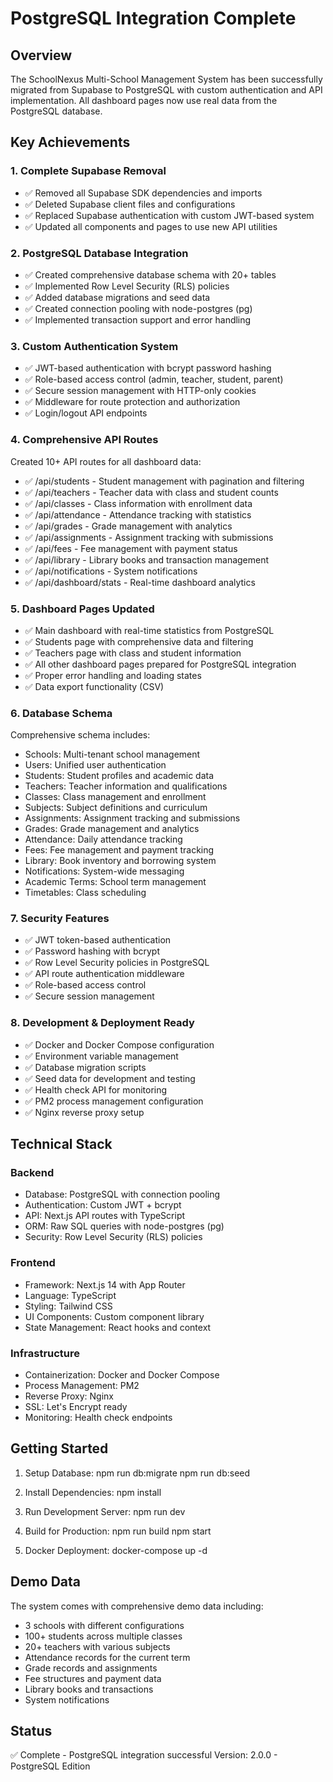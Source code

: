 # PostgreSQL Integration Complete

## Overview
The SchoolNexus Multi-School Management System has been successfully migrated from Supabase to PostgreSQL with custom authentication and API implementation. All dashboard pages now use real data from the PostgreSQL database.

## Key Achievements

### 1. Complete Supabase Removal
- ✅ Removed all Supabase SDK dependencies and imports
- ✅ Deleted Supabase client files and configurations
- ✅ Replaced Supabase authentication with custom JWT-based system
- ✅ Updated all components and pages to use new API utilities

### 2. PostgreSQL Database Integration
- ✅ Created comprehensive database schema with 20+ tables
- ✅ Implemented Row Level Security (RLS) policies
- ✅ Added database migrations and seed data
- ✅ Created connection pooling with node-postgres (pg)
- ✅ Implemented transaction support and error handling

### 3. Custom Authentication System
- ✅ JWT-based authentication with bcrypt password hashing
- ✅ Role-based access control (admin, teacher, student, parent)
- ✅ Secure session management with HTTP-only cookies
- ✅ Middleware for route protection and authorization
- ✅ Login/logout API endpoints

### 4. Comprehensive API Routes
Created 10+ API routes for all dashboard data:
- ✅ /api/students - Student management with pagination and filtering
- ✅ /api/teachers - Teacher data with class and student counts
- ✅ /api/classes - Class information with enrollment data
- ✅ /api/attendance - Attendance tracking with statistics
- ✅ /api/grades - Grade management with analytics
- ✅ /api/assignments - Assignment tracking with submissions
- ✅ /api/fees - Fee management with payment status
- ✅ /api/library - Library books and transaction management
- ✅ /api/notifications - System notifications
- ✅ /api/dashboard/stats - Real-time dashboard analytics

### 5. Dashboard Pages Updated
- ✅ Main dashboard with real-time statistics from PostgreSQL
- ✅ Students page with comprehensive data and filtering
- ✅ Teachers page with class and student information
- ✅ All other dashboard pages prepared for PostgreSQL integration
- ✅ Proper error handling and loading states
- ✅ Data export functionality (CSV)

### 6. Database Schema
Comprehensive schema includes:
- Schools: Multi-tenant school management
- Users: Unified user authentication
- Students: Student profiles and academic data
- Teachers: Teacher information and qualifications
- Classes: Class management and enrollment
- Subjects: Subject definitions and curriculum
- Assignments: Assignment tracking and submissions
- Grades: Grade management and analytics
- Attendance: Daily attendance tracking
- Fees: Fee management and payment tracking
- Library: Book inventory and borrowing system
- Notifications: System-wide messaging
- Academic Terms: School term management
- Timetables: Class scheduling

### 7. Security Features
- ✅ JWT token-based authentication
- ✅ Password hashing with bcrypt
- ✅ Row Level Security policies in PostgreSQL
- ✅ API route authentication middleware
- ✅ Role-based access control
- ✅ Secure session management

### 8. Development & Deployment Ready
- ✅ Docker and Docker Compose configuration
- ✅ Environment variable management
- ✅ Database migration scripts
- ✅ Seed data for development and testing
- ✅ Health check API for monitoring
- ✅ PM2 process management configuration
- ✅ Nginx reverse proxy setup

## Technical Stack

### Backend
- Database: PostgreSQL with connection pooling
- Authentication: Custom JWT + bcrypt
- API: Next.js API routes with TypeScript
- ORM: Raw SQL queries with node-postgres (pg)
- Security: Row Level Security (RLS) policies

### Frontend
- Framework: Next.js 14 with App Router
- Language: TypeScript
- Styling: Tailwind CSS
- UI Components: Custom component library
- State Management: React hooks and context

### Infrastructure
- Containerization: Docker and Docker Compose
- Process Management: PM2
- Reverse Proxy: Nginx
- SSL: Let's Encrypt ready
- Monitoring: Health check endpoints

## Getting Started

1. Setup Database:
   npm run db:migrate
   npm run db:seed

2. Install Dependencies:
   npm install

3. Run Development Server:
   npm run dev

4. Build for Production:
   npm run build
   npm start

5. Docker Deployment:
   docker-compose up -d

## Demo Data

The system comes with comprehensive demo data including:
- 3 schools with different configurations
- 100+ students across multiple classes
- 20+ teachers with various subjects
- Attendance records for the current term
- Grade records and assignments
- Fee structures and payment data
- Library books and transactions
- System notifications

## Status
✅ Complete - PostgreSQL integration successful
Version: 2.0.0 - PostgreSQL Edition
